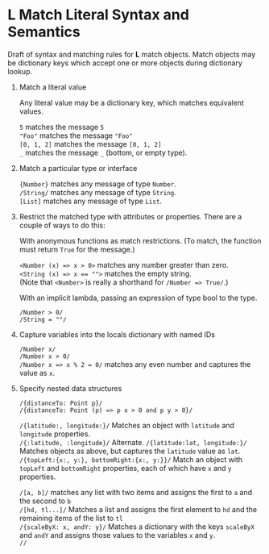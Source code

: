 # __L__ Match Literal Syntax and Semantics

Draft of syntax and matching rules for __L__ match objects. Match objects may be dictionary keys which accept one or more objects during dictionary lookup.

1. Match a literal value

    Any literal value may be a dictionary key, which matches equivalent values.

    `5` matches the message `5`  
    `"Foo"` matches the message `"Foo"`  
    `[0, 1, 2]` matches the message `[0, 1, 2]`  
    `_` matches the message `_` (bottom, or empty type).  

2. Match a particular type or interface

    `{Number}` matches any message of type `Number`.  
    `/String/` matches any message of type `String`.  
    `[List]` matches any message of type `List`.

3. Restrict the matched type with attributes or properties. There are a couple of ways to do this:

    With anonymous functions as match restrictions. (To match, the function must return `True` for the message.)

    `<Number (x) => x > 0>` matches any number greater than zero.  
    `<String (x) => x == "">` matches the empty string.  
    (Note that `<Number>` is really a shorthand for `/Number => True/`.)  

    With an implicit lambda, passing an expression of type bool to the type.

    `/Number > 0/`  
    `/String = ""/`  

4. Capture variables into the locals dictionary with named IDs

    `/Number x/`  
    `/Number x > 0/`  
    `/Number x => x % 2 = 0/` matches any even number and captures the value as `x`.

5. Specify nested data structures

    `/{distanceTo: Point p}/`  
    `/{distanceTo: Point (p) => p x > 0 and p y > 0}/`  

    `/{latitude:, longitude:}/` Matches an object with `latitude` and `longitude` properties.  
    `/{:latitude, :longitude}/` Alternate.
		`/{latitude:lat, longitude:}/` Matches objects as above, but captures the `latitude` value as `lat`.  
    `/{topLeft:{x:, y:}, bottomRight:{x:, y:}}/` Match an object with `topLeft` and `bottomRight` properties, each of which have `x` and `y` properties.
    
    `/[a, b]/` matches any list with two items and assigns the first to `a` and the second to `b`  
    `/[hd, tl...]/` Matches a list and assigns the first element to `hd` and the remaining items of the list to `tl`  
    `/{scaleByX: x, andY: y}/` Matches a dictionary with the keys `scaleByX` and `andY` and assigns those values to the variables `x` and `y`.  
    `//`
